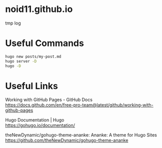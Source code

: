# noid11.github.io

tmp log

# Useful Commands

```zsh
hugo new posts/my-post.md
hugo server -D
hugo -D
```

# Useful Links

Working with GitHub Pages - GitHub Docs  
https://docs.github.com/en/free-pro-team@latest/github/working-with-github-pages

Hugo Documentation | Hugo  
https://gohugo.io/documentation/

theNewDynamic/gohugo-theme-ananke: Ananke: A theme for Hugo Sites  
https://github.com/theNewDynamic/gohugo-theme-ananke